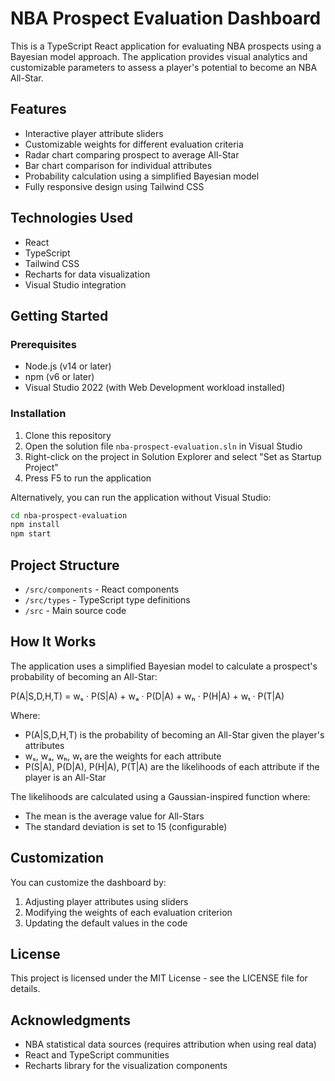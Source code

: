 # NBA Prospect Evaluation Dashboard

This is a TypeScript React application for evaluating NBA prospects using a Bayesian model approach. The application provides visual analytics and customizable parameters to assess a player's potential to become an NBA All-Star.

## Features

- Interactive player attribute sliders
- Customizable weights for different evaluation criteria
- Radar chart comparing prospect to average All-Star
- Bar chart comparison for individual attributes
- Probability calculation using a simplified Bayesian model
- Fully responsive design using Tailwind CSS

## Technologies Used

- React
- TypeScript
- Tailwind CSS
- Recharts for data visualization
- Visual Studio integration

## Getting Started

### Prerequisites

- Node.js (v14 or later)
- npm (v6 or later)
- Visual Studio 2022 (with Web Development workload installed)

### Installation

1. Clone this repository
2. Open the solution file `nba-prospect-evaluation.sln` in Visual Studio
3. Right-click on the project in Solution Explorer and select "Set as Startup Project"
4. Press F5 to run the application

Alternatively, you can run the application without Visual Studio:

```bash
cd nba-prospect-evaluation
npm install
npm start
```

## Project Structure

- `/src/components` - React components
- `/src/types` - TypeScript type definitions
- `/src` - Main source code

## How It Works

The application uses a simplified Bayesian model to calculate a prospect's probability of becoming an All-Star:

P(A|S,D,H,T) = wₛ · P(S|A) + wₐ · P(D|A) + wₕ · P(H|A) + wₜ · P(T|A)

Where:
- P(A|S,D,H,T) is the probability of becoming an All-Star given the player's attributes
- wₛ, wₐ, wₕ, wₜ are the weights for each attribute
- P(S|A), P(D|A), P(H|A), P(T|A) are the likelihoods of each attribute if the player is an All-Star

The likelihoods are calculated using a Gaussian-inspired function where:
- The mean is the average value for All-Stars
- The standard deviation is set to 15 (configurable)

## Customization

You can customize the dashboard by:
1. Adjusting player attributes using sliders
2. Modifying the weights of each evaluation criterion
3. Updating the default values in the code

## License

This project is licensed under the MIT License - see the LICENSE file for details.

## Acknowledgments

- NBA statistical data sources (requires attribution when using real data)
- React and TypeScript communities
- Recharts library for the visualization components
